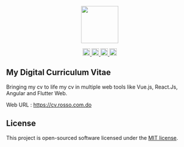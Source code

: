 <p align="center">
  <a href="https://cv.rosso.com.do" target="_blank">
    <img src="https://cv.rosso.com.do/img/cover.png" width="100">
  </a>
</p>
<p align="center">
  <a href="https://cv.rosso.com.do/vue#/">
    <img src="https://cv.rosso.com.do/img/vue.png" alt="Vue CV" width="20">
  </a>
  <a href="https://cv.rosso.com.do/react#/">
    <img src="https://cv.rosso.com.do/img/react-icon.png" alt="Vue CV" width="20">
  </a>
  <a href="https://cv.rosso.com.do/vue#/">
    <img src="https://cv.rosso.com.do/img/shield-large.svg" alt="Vue CV" width="20">
  </a>
  <a href="https://cv.rosso.com.do/vue#/">
    <img src="https://cv.rosso.com.do/img/flutter.svg" alt="Vue CV" width="20">
  </a>
</p>

## My Digital Curriculum Vitae

Bringing my cv to life my cv in multiple web tools like Vue.js, React.Js, Angular and Flutter Web.

Web URL : https://cv.rosso.com.do

## License

This project is open-sourced software licensed under the [MIT license](https://opensource.org/licenses/MIT).
